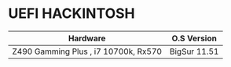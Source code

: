 # UEFI HACKINTOSH
| Hardware | O.S Version |
| ------ | ------ |
| Z490 Gamming Plus , i7 10700k, Rx570 | BigSur 11.51 |
